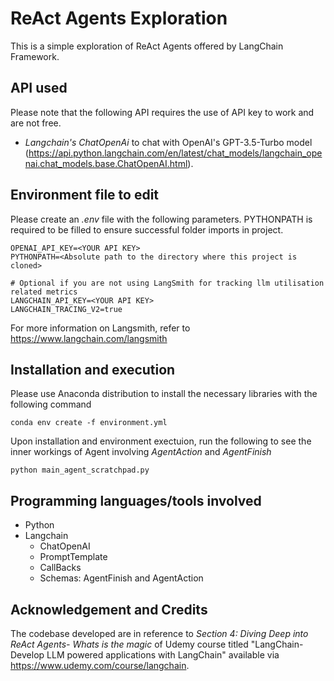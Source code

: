 # ReAct Agents Exploration

This is a simple exploration of ReAct Agents offered by LangChain Framework.

## API used

Please note that the following API requires the use of API key to work and are not free.
- *Langchain's ChatOpenAi* to chat with OpenAI's GPT-3.5-Turbo model (https://api.python.langchain.com/en/latest/chat_models/langchain_openai.chat_models.base.ChatOpenAI.html).

## Environment file to edit
Please create an *.env* file with the following parameters. PYTHONPATH is required to be filled to ensure successful folder imports in project.

```
OPENAI_API_KEY=<YOUR API KEY>
PYTHONPATH=<Absolute path to the directory where this project is cloned>

# Optional if you are not using LangSmith for tracking llm utilisation related metrics
LANGCHAIN_API_KEY=<YOUR API KEY>
LANGCHAIN_TRACING_V2=true
```

For more information on Langsmith, refer to https://www.langchain.com/langsmith

## Installation and execution
Please use Anaconda distribution to install the necessary libraries with the following command

```
conda env create -f environment.yml
```

Upon installation and environment exectuion, run the following to see the inner workings of Agent involving *AgentAction* and *AgentFinish*
```
python main_agent_scratchpad.py
```

## Programming languages/tools involved
- Python
- Langchain
    - ChatOpenAI
    - PromptTemplate
    - CallBacks
    - Schemas: AgentFinish and AgentAction

## Acknowledgement and Credits

The codebase developed are in reference to *Section 4: Diving Deep into ReAct Agents- Whats is the magic* of Udemy course titled "LangChain- Develop LLM powered applications with LangChain" available via https://www.udemy.com/course/langchain.
